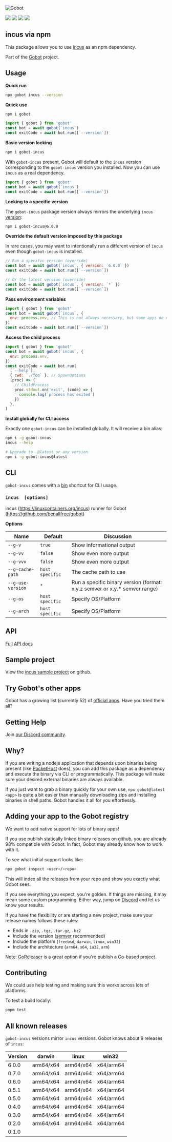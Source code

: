 ![Gobot](https://raw.githubusercontent.com/benallfree/gobot/v1.0.0-alpha.37/assets/gobot-banner-300x.png)

![](https://img.shields.io/npm/v/gobot-incus) ![](https://img.shields.io/npm/dt/gobot-incus) ![](https://img.shields.io/github/commit-activity/t/benallfree/gobot) ![](https://img.shields.io/github/stars/benallfree/gobot)

## incus via npm

This package allows you to use [incus](https://linuxcontainers.org/incus) as an npm dependency.

Part of the [Gobot](https://www.npmjs.com/package/gobot) project.

## Usage

**Quick run**

```bash
npx gobot incus --version
```

**Quick use**

```bash
npm i gobot
```

```js
import { gobot } from 'gobot'
const bot = await gobot(`incus`)
const exitCode = await bot.run([`--version`])
```

**Basic version locking**

```bash
npm i gobot-incus
```

With `gobot-incus` present, Gobot will default to the `incus` version corresponding to the `gobot-incus` version you installed. Now you can use `incus` as a real dependency.

```js
import { gobot } from 'gobot'
const bot = await gobot(`incus`)
const exitCode = await bot.run([`--version`])
```

**Locking to a specific version**

The `gobot-incus` package version always mirrors the underlying `incus` [version](#all-known-releases):

```bash
npm i gobot-incus@6.0.0
```

**Override the default version imposed by this package**

In rare cases, you may want to intentionally run a different version of `incus` even though `gobot-incus` is installed.

```js
// Run a specific version (override)
const bot = await gobot(`incus`, { version: `6.0.0` })
const exitCode = await bot.run([`--version`])

// Or the latest version (override)
const bot = await gobot(`incus`, { version: `*` })
const exitCode = await bot.run([`--version`])
```

**Pass environment variables**

```js
import { gobot } from 'gobot'
const bot = await gobot(`incus`, {
  env: process.env, // This is not always necessary, but some apps do need it
})
const exitCode = await bot.run([`--version`])
```

**Access the child process**

```js
import { gobot } from 'gobot'
const bot = await gobot(`incus`, {
  env: process.env,
})
const exitCode = await bot.run(
  [`--help`],
  { cwd: `./foo` }, // SpawnOptions
  (proc) => {
    // ChildProcess
    proc.stdout.on('exit', (code) => {
      console.log(`process has exited`)
    })
  },
)
```

**Install globally for CLI access**

Exactly one `gobot-incus` can be installed globally. It will receive a bin alias:

```bash
npm i -g gobot-incus
incus --help

# Upgrade to  @latest or any version
npm i -g gobot-incus@latest
```

## CLI

`gobot-incus` comes with a [bin](https://docs.npmjs.com/cli/v10/configuring-npm/package-json#bin) shortcut for CLI usage.

### `incus  [options]`

incus (https://linuxcontainers.org/incus) runner for Gobot (https://github.com/benallfree/gobot)

**Options**

| Name              | Default         | Discussion                                                                  |
| ----------------- | --------------- | --------------------------------------------------------------------------- |
| `--g-v`           | `true`          | Show informational output                                                   |
| `--g-vv`          | `false`         | Show even more output                                                       |
| `--g-vvv`         | `false`         | Show even more output                                                       |
| `--g-cache-path`  | `host specific` | The cache path to use                                                       |
| `--g-use-version` | `*`             | Run a specific binary version (format: x.y.z semver or x.y.\* semver range) |
| `--g-os`          | `host specific` | Specify OS/Platform                                                         |
| `--g-arch`        | `host specific` | Specify OS/Platform                                                         |

## API

[Full API docs](https://github.com/benallfree/gobot/blob/v1.0.0-alpha.37/docs/readme.md)

## Sample project

View the [incus sample project](https://github.com/benallfree/gobot/tree/v1.0.0-alpha.37/src/apps/incus/sample-project) on github.

## Try Gobot's other apps

Gobot has a growing list (currently 52) of [official apps](https://www.npmjs.com/package/gobot#official-gobot-apps). Have you tried them all?

## Getting Help

Join [our Discord community](https://discord.gg/977kMmFnXc).

## Why?

If you are writing a nodejs application that depends upon binaries being present (like [PocketHost](https://github.com/pockethost/pockethost) does), you can add this package as a dependency and execute the binary via CLI or programmatically. This package will make sure your desired external binaries are always available.

If you just want to grab a binary quickly for your own use, `npx gobot@latest <app>` is quite a bit easier than manually downloading zips and installing binaries in shell paths. Gobot handles it all for you effortlessly.

## Adding your app to the Gobot registry

We want to add native support for lots of binary apps!

If you use publish statically linked binary releases on github, you are already 98% compatible with Gobot. In fact, Gobot may already know how to work with it.

To see what initial support looks like:

```bash
npx gobot inspect <user>/<repo>
```

This will index all the releases from your repo and show you exactly what Gobot sees.

If you see everything you expect, you're golden. If things are missing, it may mean some custom programming. Either way, jump on [Discord](https://discord.gg/977kMmFnXc) and let us know your results.

If you have the flexibility or are starting a new project, make sure your release names follows these rules:

- Ends in `.zip`, `.tgz`, `.tar.gz`, `.bz2`
- Include the version ([semver](https://semver.org) recommended)
- Include the platform (`freebsd`, `darwin`, `linux`, `win32`)
- Include the architecture (`arm64`, `x64`, `ia32`, `arm`)

Note: [GoReleaser](https://goreleaser.com/) is a great option if you're publish a Go-based project.

## Contributing

We could use help testing and making sure this works across lots of platforms.

To test a build locally:

```bash
pnpm test
```

## All known releases

`gobot-incus` versions mirror `incus` versions. Gobot knows about 9 releases of `incus`:

| Version | darwin    | linux     | win32     |
| ------- | --------- | --------- | --------- |
| 6.0.0   | arm64/x64 | arm64/x64 | x64/arm64 |
| 0.7.0   | arm64/x64 | arm64/x64 | x64/arm64 |
| 0.6.0   | arm64/x64 | arm64/x64 | x64/arm64 |
| 0.5.1   | arm64/x64 | arm64/x64 | x64/arm64 |
| 0.5.0   | arm64/x64 | arm64/x64 | x64/arm64 |
| 0.4.0   | arm64/x64 | arm64/x64 | x64/arm64 |
| 0.3.0   | arm64/x64 | arm64/x64 | x64/arm64 |
| 0.2.0   | arm64/x64 | arm64/x64 | x64/arm64 |
| 0.1.0   |           |           |           |
